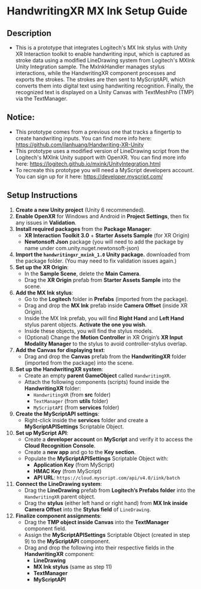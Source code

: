 # HandwritingXR MX Ink Setup Guide

## Description
- This is a prototype that integrates Logitech's MX Ink stylus with Unity XR Interaction toolkit to enable handwriting input, which is captured as stroke data using a modified LineDrawing system from Logitech's MXInk Unity Integration sample. The MxInkHandler manages stylus interactions, while the HandwritingXR component processes and exports the strokes. The strokes are then sent to MyScriptAPI, which converts them into digital text using handwriting recognition. Finally, the recognized text is displayed on a Unity Canvas with TextMeshPro (TMP) via the TextManager.

## Notice:
- This prototype comes from a previous one that tracks a fingertip to create handwriting inputs. You can find more info here: https://github.com/ilanhuang/Handwriting-XR-Unity
- This prototype uses a modified version of LineDrawing script from the Logitech's MXInk Unity support with OpenXR. You can find more info here: https://logitech.github.io/mxink/UnityIntegration.html
- To recreate this prototype you will need a MyScript developers account. You can sign up for it here: https://developer.myscript.com/

## Setup Instructions

1. **Create a new Unity project** (Unity 6 recommended).
2. **Enable OpenXR** for Windows and Android in **Project Settings**, then fix any issues in **Validation**.
3. **Install required packages** from the **Package Manager**:
   - **XR Interaction Toolkit 3.0** + **Starter Assets Sample** (for XR Origin)
   - **Newtonsoft Json** package (you will need to add the package by name under com.unity.nuget.newtonsoft-json)
4. **Import the `handwritingxr_mxink_1.0` Unity package.** downloaded from the package folder. (You may need to fix validation issues again.)
5. **Set up the XR Origin**:
   - In the **Sample Scene**, delete the **Main Camera**.
   - Drag the **XR Origin** prefab from **Starter Assets Sample** into the scene.
6. **Add the MX Ink stylus**:
   - Go to the **Logitech** folder in **Prefabs** (imported from the package).
   - Drag and drop the **MX Ink** prefab inside **Camera Offset** (inside XR Origin).
   - Inside the MX Ink prefab, you will find **Right Hand** and **Left Hand** stylus parent objects. **Activate the one you wish**.
   - Inside these objects, you will find the stylus models.
   - (Optional) Change the **Motion Controller** in XR Origin’s **XR Input Modality Manager** to the stylus to avoid controller-stylus overlap.
7. **Add the Canvas for displaying text**:
   - Drag and drop the **Canvas** prefab from the **HandwritingXR** folder (imported from the package) into the scene.
8. **Set up the HandwritingXR system**:
   - Create an empty **parent GameObject** called `HandwritingXR`.
   - Attach the following components (scripts) found inside the **HandwritingXR** folder:
     - `HandwritingXR` (from **src** folder)
     - `TextManager` (from **utils** folder)
     - `MyScriptAPI` (from **services** folder)
9. **Create the MyScriptAPI settings**:
   - Right-click inside the **services** folder and create a **MyScriptAPISettings** Scriptable Object.
10. **Set up MyScript API**:
    - Create a **developer account** on **MyScript** and verify it to access the **Cloud Recognition Console**.
    - Create a **new app** and go to the **Key section**.
    - Populate the **MyScriptAPISettings** Scriptable Object with:
      - **Application Key** (from MyScript)
      - **HMAC Key** (from MyScript)
      - **API URL**: `https://cloud.myscript.com/api/v4.0/iink/batch`
11. **Connect the LineDrawing system**:
    - Drag the **LineDrawing** prefab from **Logitech’s Prefabs folder** into the `HandwritingXR` parent object.
    - Drag the **stylus** (either left hand or right hand) from **MX Ink inside Camera Offset** into the **Stylus field** of `LineDrawing`.
12. **Finalize component assignments**:
    - Drag the **TMP object inside Canvas** into the **TextManager** component field.
    - Assign the **MyScriptAPISettings** Scriptable Object (created in step 9) to the **MyScriptAPI** component.
    - Drag and drop the following into their respective fields in the **HandwritingXR** component:
      - **LineDrawing**
      - **MX Ink stylus** (same as step 11)
      - **TextManager**
      - **MyScriptAPI**




